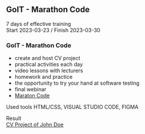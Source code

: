 ## GoIT - Marathon Code
7 days of effective training<br>
Start 2023-03-23 / Finish 2023-03-30

### GoIT -  Marathon Code
- create and host CV project
- practical activities each day
- video lessons with lecturers
- homework and practice
- the opportunity to try your hand at software testing
- final webinar
- [Maraton Code](https://qa.m.goit.global/pl/?utm_source=leeloo&utm_medium=ref&utm_campaign=FPL6](https://m.goit.global/pl/?utm_source=google&utm_medium=cpc&utm_campaign=19691924092|145715605363|648302406911||kodowanie&gad=1&gclid=Cj0KCQjwkqSlBhDaARIsAFJANkiXr-8eK7ELPvZPsUY6c1jRqxGiQJK2MeTHR3MJMxfYdox9orkR3u4aAly5EALw_wcB))

Used tools HTML/CSS, VISUAL STUDIO CODE, FIGMA

Result <br>
[CV Project of John Doe](https://cv-project-john-doe.netlify.app/)
